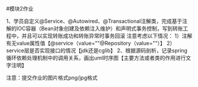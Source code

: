 #模块2作业

1、学员自定义@Service、@Autowired、@Transactional注解类，完成基于注解的IOC容器（Bean对象创建及依赖注入维护）和声明式事务控制，写到转账工程中，并且可以实现转账成功和转账异常时事务回滚
注意考虑以下情况：
 1）注解有无value属性值【@service（value=""@Repository（value=""）】 
 2）service层是否实现接口的情况【jdk还是cglib】
2、根据源码剖析，记录spring循环依赖处理机制中的调用关系，画出uml时序图【主要方法或者类的作用进行文字注明】

注意：提交作业的图片格式png/jpg格式